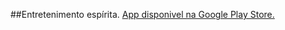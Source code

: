 ##Entretenimento espírita.
[App disponivel na Google Play Store.](https://play.google.com/store/apps/details?id=br.com.palavrasdaluz)
